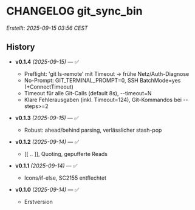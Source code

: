 # CHANGELOG git_sync_bin

_Erstellt: 2025-09-15 03:56 CEST_

## History

- **v0.1.4** *(2025-09-15)* — ✅
  - Preflight: 'git ls-remote' mit Timeout → frühe Netz/Auth-Diagnose
  - No-Prompt: GIT_TERMINAL_PROMPT=0, SSH BatchMode=yes (+ConnectTimeout)
  - Timeout für alle Git-Calls (default 8s), --timeout=N
  - Klare Fehlerausgaben (inkl. Timeout=124), Git-Kommandos bei --steps>=2

- **v0.1.3** *(2025-09-15)* — ✅
  - Robust: ahead/behind parsing, verlässlicher stash-pop

- **v0.1.2** *(2025-09-14)* — ✅
  - [[ .. ]], Quoting, gepufferte Reads

- **v0.1.1** *(2025-09-14)* — ✅
  - Icons/if-else, SC2155 entflechtet

- **v0.1.0** *(2025-09-14)* — ✅
  - Erstversion
